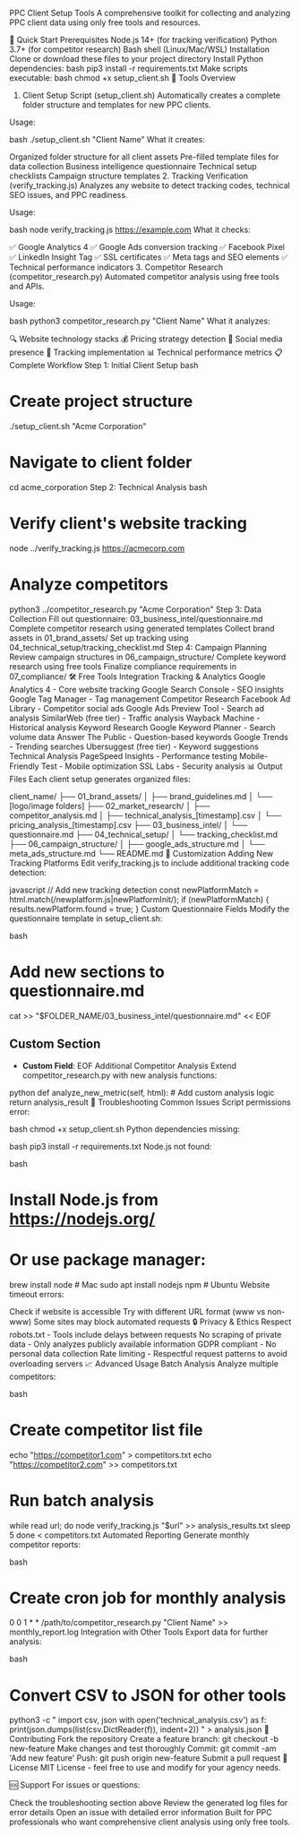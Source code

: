 PPC Client Setup Tools
A comprehensive toolkit for collecting and analyzing PPC client data using only free tools and resources.

🚀 Quick Start
Prerequisites
Node.js 14+ (for tracking verification)
Python 3.7+ (for competitor research)
Bash shell (Linux/Mac/WSL)
Installation
Clone or download these files to your project directory
Install Python dependencies:
bash
pip3 install -r requirements.txt
Make scripts executable:
bash
chmod +x setup_client.sh
📁 Tools Overview
1. Client Setup Script (setup_client.sh)
Automatically creates a complete folder structure and templates for new PPC clients.

Usage:

bash
./setup_client.sh "Client Name"
What it creates:

Organized folder structure for all client assets
Pre-filled template files for data collection
Business intelligence questionnaire
Technical setup checklists
Campaign structure templates
2. Tracking Verification (verify_tracking.js)
Analyzes any website to detect tracking codes, technical SEO issues, and PPC readiness.

Usage:

bash
node verify_tracking.js https://example.com
What it checks:

✅ Google Analytics 4
✅ Google Ads conversion tracking
✅ Facebook Pixel
✅ LinkedIn Insight Tag
✅ SSL certificates
✅ Meta tags and SEO elements
✅ Technical performance indicators
3. Competitor Research (competitor_research.py)
Automated competitor analysis using free tools and APIs.

Usage:

bash
python3 competitor_research.py "Client Name"
What it analyzes:

🔍 Website technology stacks
💰 Pricing strategy detection
📱 Social media presence
🎯 Tracking implementation
📊 Technical performance metrics
📋 Complete Workflow
Step 1: Initial Client Setup
bash
# Create project structure
./setup_client.sh "Acme Corporation"

# Navigate to client folder
cd acme_corporation
Step 2: Technical Analysis
bash
# Verify client's website tracking
node ../verify_tracking.js https://acmecorp.com

# Analyze competitors
python3 ../competitor_research.py "Acme Corporation"
Step 3: Data Collection
Fill out questionnaire: 03_business_intel/questionnaire.md
Complete competitor research using generated templates
Collect brand assets in 01_brand_assets/
Set up tracking using 04_technical_setup/tracking_checklist.md
Step 4: Campaign Planning
Review campaign structures in 06_campaign_structure/
Complete keyword research using free tools
Finalize compliance requirements in 07_compliance/
🛠️ Free Tools Integration
Tracking & Analytics
Google Analytics 4 - Core website tracking
Google Search Console - SEO insights
Google Tag Manager - Tag management
Competitor Research
Facebook Ad Library - Competitor social ads
Google Ads Preview Tool - Search ad analysis
SimilarWeb (free tier) - Traffic analysis
Wayback Machine - Historical analysis
Keyword Research
Google Keyword Planner - Search volume data
Answer The Public - Question-based keywords
Google Trends - Trending searches
Ubersuggest (free tier) - Keyword suggestions
Technical Analysis
PageSpeed Insights - Performance testing
Mobile-Friendly Test - Mobile optimization
SSL Labs - Security analysis
📊 Output Files
Each client setup generates organized files:

client_name/
├── 01_brand_assets/
│   ├── brand_guidelines.md
│   └── [logo/image folders]
├── 02_market_research/
│   ├── competitor_analysis.md
│   ├── technical_analysis_[timestamp].csv
│   └── pricing_analysis_[timestamp].csv
├── 03_business_intel/
│   └── questionnaire.md
├── 04_technical_setup/
│   └── tracking_checklist.md
├── 06_campaign_structure/
│   ├── google_ads_structure.md
│   └── meta_ads_structure.md
└── README.md
🔧 Customization
Adding New Tracking Platforms
Edit verify_tracking.js to include additional tracking code detection:

javascript
// Add new tracking detection
const newPlatformMatch = html.match(/newplatform\.js|newPlatformInit/);
if (newPlatformMatch) {
    results.newPlatform.found = true;
}
Custom Questionnaire Fields
Modify the questionnaire template in setup_client.sh:

bash
# Add new sections to questionnaire.md
cat >> "$FOLDER_NAME/03_business_intel/questionnaire.md" << EOF
## Custom Section
- **Custom Field**: 
EOF
Additional Competitor Analysis
Extend competitor_research.py with new analysis functions:

python
def analyze_new_metric(self, html):
    # Add custom analysis logic
    return analysis_result
🚨 Troubleshooting
Common Issues
Script permissions error:

bash
chmod +x setup_client.sh
Python dependencies missing:

bash
pip3 install -r requirements.txt
Node.js not found:

bash
# Install Node.js from https://nodejs.org/
# Or use package manager:
brew install node  # Mac
sudo apt install nodejs npm  # Ubuntu
Website timeout errors:

Check if website is accessible
Try with different URL format (www vs non-www)
Some sites may block automated requests
🔒 Privacy & Ethics
Respect robots.txt - Tools include delays between requests
No scraping of private data - Only analyzes publicly available information
GDPR compliant - No personal data collection
Rate limiting - Respectful request patterns to avoid overloading servers
📈 Advanced Usage
Batch Analysis
Analyze multiple competitors:

bash
# Create competitor list file
echo "https://competitor1.com" > competitors.txt
echo "https://competitor2.com" >> competitors.txt

# Run batch analysis
while read url; do
    node verify_tracking.js "$url" >> analysis_results.txt
    sleep 5
done < competitors.txt
Automated Reporting
Generate monthly competitor reports:

bash
# Create cron job for monthly analysis
0 0 1 * * /path/to/competitor_research.py "Client Name" >> monthly_report.log
Integration with Other Tools
Export data for further analysis:

bash
# Convert CSV to JSON for other tools
python3 -c "
import csv, json
with open('technical_analysis.csv') as f:
    print(json.dumps(list(csv.DictReader(f)), indent=2))
" > analysis.json
🤝 Contributing
Fork the repository
Create a feature branch: git checkout -b new-feature
Make changes and test thoroughly
Commit: git commit -am 'Add new feature'
Push: git push origin new-feature
Submit a pull request
📄 License
MIT License - feel free to use and modify for your agency needs.

🆘 Support
For issues or questions:

Check the troubleshooting section above
Review the generated log files for error details
Open an issue with detailed error information
Built for PPC professionals who want comprehensive client analysis using only free tools.


